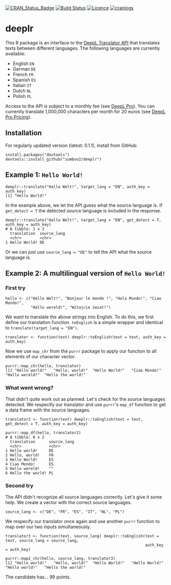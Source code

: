 [![CRAN_Status_Badge](http://www.r-pkg.org/badges/version/deeplr)](https://cran.r-project.org/package=deepler)
[![Build Status](https://travis-ci.org/zumbov2/deeplr.svg?branch=master)](https://travis-ci.org/zumbov2/deeplr)
[![Licence](https://img.shields.io/badge/licence-GPL--3-blue.svg)](https://www.gnu.org/licenses/gpl-3.0.en.html)
[![cranlogs](https://cranlogs.r-pkg.org/badges/grand-total/deeplr)](http://cran.rstudio.com/web/packages/deeplr/index.html)

# deeplr
This R package is an interface to the [DeepL Translator API](https://www.deepl.com/api.html) that translates
texts between different languages. The following languages are currently available: 
* English `EN`
* German `DE`
* French `FR`
* Spanish `ES`
* Italian `IT`
* Dutch `NL`
* Polish `PL`

Access to the API is subject to a monthly fee (see [DeepL Pro](https://www.deepl.com/pro.html)). You can currently translate 1,000,000 characters per month for 20 euros (see [DeepL Pro Pricing](https://www.deepl.com/pro-pricing.html)).

## Installation
For regularly updated version (latest: 0.1.1), install from GitHub:
```
install.packages("devtools")
devtools::install_github("zumbov2/deeplr")
```
## Example 1: `Hello World!`
```
deeplr::translate("Hallo Welt!", target_lang = "EN", auth_key = auth_key)
[1] "Hello World!"
```
In the example above, we let the API guess what the source language is. If `get_detect = T` the detected source language is 
included in the response.
```
deeplr::translate("Hallo Welt!", target_lang = "EN", get_detect = T, auth_key = auth_key)
# A tibble: 1 x 2
  translation  source_lang
  <chr>        <chr>      
1 Hello World! DE    
```
Or we can just use `source_lang = "DE"` to tell the API what the source language is.

## Example 2: A multilingual version of `Hello World!` 
### First try 
```
hello <- c("Hallo Welt!", "Bonjour le monde !", "Hola Mundo!", "Ciao Mondo!", 
           "Hallo wereld!", "Witajcie świat!")
```
We want to translate the above strings into English. To do this, we first define our translation function. `toEnglish` is 
a simple wrapper and identical to `translate(target_lang = "EN")`.
```
translator <- function(text) deeplr::toEnglish(text = text, auth_key = auth_key)
```
Now we use `map_chr` from the `purrr` package to apply our function to all elements of our character vector. 
```
purrr::map_chr(hello, translator)
[1] "Hello world!"   "Hello, world!"  "Hello World!"   "Ciao Mondo!"    "Hallo wereld!"  "Hello the world!"
```
### What went wrong?
That didn't quite work out as planned. Let's check for the source languages detected. We respecify our translator and use
`purrr`'s `map_df` function to get a data frame with the source languages.
```
translator2 <- function(text) deeplr::toEnglish(text = text, get_detect = T, auth_key = auth_key)

purrr::map_df(hello, translator2)
# A tibble: 6 x 2
  translation      source_lang
  <chr>            <chr>      
1 Hello world!     DE         
2 Hello, world!    FR         
3 Hello World!     ES         
4 Ciao Mondo!      ES         
5 Hallo wereld!    ""         
6 Hello the world! PL   
```
### Second try 
The API didn't recognize all source languages correctly. Let's give it some help. We create a vector with the correct 
source languages. 
```
source_lang <- c("DE", "FR", "ES", "IT", "NL", "PL")
```
We respecify our translator once again and use another `purrr` function to map over our two inputs simultaneously.
```
translator3 <- function(text, source_lang) deeplr::toEnglish(text = text, source_lang = source_lang, 
                                                             auth_key = auth_key)

purrr::map2_chr(hello, source_lang, translator3)
[1] "Hello world!"   "Hello, world!"  "Hello World!"   "Hello World!"   "Hello world!"   "Hello the world!"
```
The candidate has... 99 points.
